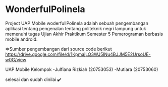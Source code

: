 # WonderfulPolinela
Project UAP Mobile
woderfullPolinela adalah sebuah pengembangan aplikasi tentang pengenalan tentang politeknik negri lampung 
untuk memenuhi tugas Ujian Akhir Praktikum Semester 5 Pemerograman berbasis mobile android.

=>Sumber pengembangan dari source code berikut https://drive.google.com/file/d/1KpmajLQ3WJ5lNu4BJJM5E2UrsoUE-w0G/view

UAP Mobile Kelompok 
-Julfiana Rizkiah (20753053) 
-Mutiara (20753060)



selesai dan sudah dinilai :heavy_check_mark:
